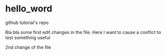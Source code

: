 # hello_word
github tutorial's repo

Bla bla some first edit changes in the file. Here I want to cause a conflict to test something useful

2nd change of the file